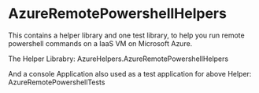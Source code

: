 AzureRemotePowershellHelpers
============================

This contains a helper library and one test library, to help you run remote powershell commands on a IaaS VM on Microsoft Azure.

The Helper Librabry:
AzureHelpers.AzureRemotePowershellHelpers

And a console Application also used as a test application for above Helper:
AzureRemotePowershellTests
